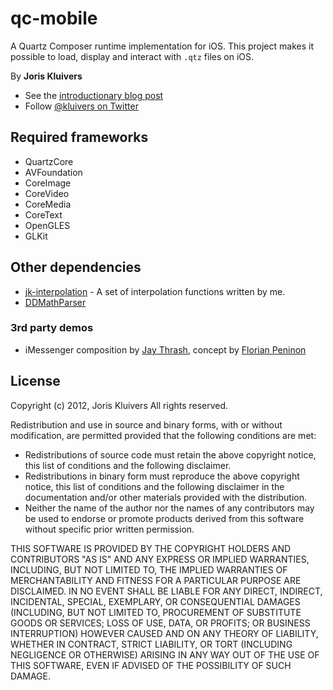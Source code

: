# qc-mobile

A Quartz Composer runtime implementation for iOS. This project makes it possible to load, display and interact with `.qtz` files on iOS.

By **Joris Kluivers**

- See the [introductionary blog post](http://joris.kluivers.nl/blog/2013/06/04/quartz-composer-for-ios/)
- Follow [@kluivers on Twitter][twitter]

## Required frameworks

- QuartzCore
- AVFoundation
- CoreImage
- CoreVideo
- CoreMedia
- CoreText
- OpenGLES
- GLKit

## Other dependencies

- [jk-interpolation][interpolation] - A set of interpolation functions written by me.
- [DDMathParser][math-parser]

### 3rd party demos

- iMessenger composition by [Jay Thrash](http://twitter.com/jaythrash), concept by [Florian Peninon](http://dribbble.com/shots/1048781-iMessage-Concept)


## License

Copyright (c) 2012, Joris Kluivers
All rights reserved.

Redistribution and use in source and binary forms, with or without
modification, are permitted provided that the following conditions are met:

 - Redistributions of source code must retain the above copyright 
   notice, this list of conditions and the following disclaimer.
 - Redistributions in binary form must reproduce the above copyright
   notice, this list of conditions and the following disclaimer in the
   documentation and/or other materials provided with the distribution.
 - Neither the name of the author nor the
   names of any contributors may be used to endorse or promote products
   derived from this software without specific prior written permission.

THIS SOFTWARE IS PROVIDED BY THE COPYRIGHT HOLDERS AND CONTRIBUTORS "AS IS" AND
ANY EXPRESS OR IMPLIED WARRANTIES, INCLUDING, BUT NOT LIMITED TO, THE IMPLIED
WARRANTIES OF MERCHANTABILITY AND FITNESS FOR A PARTICULAR PURPOSE ARE
DISCLAIMED. IN NO EVENT SHALL <COPYRIGHT HOLDER> BE LIABLE FOR ANY
DIRECT, INDIRECT, INCIDENTAL, SPECIAL, EXEMPLARY, OR CONSEQUENTIAL DAMAGES
(INCLUDING, BUT NOT LIMITED TO, PROCUREMENT OF SUBSTITUTE GOODS OR SERVICES;
LOSS OF USE, DATA, OR PROFITS; OR BUSINESS INTERRUPTION) HOWEVER CAUSED AND
ON ANY THEORY OF LIABILITY, WHETHER IN CONTRACT, STRICT LIABILITY, OR TORT
(INCLUDING NEGLIGENCE OR OTHERWISE) ARISING IN ANY WAY OUT OF THE USE OF THIS
SOFTWARE, EVEN IF ADVISED OF THE POSSIBILITY OF SUCH DAMAGE.

[interpolation]: http://bitbucket.org/kluivers/jk-interpolation
[twitter]: http://twitter.com/kluivers
[math-parser]: http://funwithobjc.tumblr.com/post/6196535272/parsing-mathematical-expressions